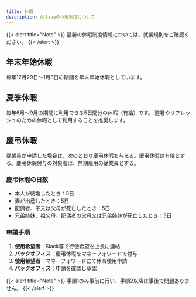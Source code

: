 ```yaml
---
title: 休暇
description: Altiveの休暇制度について
---
```


{{< alert title="Note" >}}
最新の休暇制度情報については、就業規則をご確認ください。
{{< /alert >}}

## 年末年始休暇

毎年12月29日〜1月3日の期間を年末年始休暇としています。

## 夏季休暇

毎年6月〜9月の期間に利用できる5日間分の休暇（有給）です。
避暑やリフレッシュのための休暇として利用することを推奨します。

## 慶弔休暇

従業員が申請した場合は、次のとおり慶弔休暇を与える。慶弔休暇は有給とする。慶弔休暇付与の対象者は、無期雇用の従業員とする。

### 慶弔休暇の日数

- 本人が結婚したとき：5日
- 妻が出産したとき：5日
- 配偶者、子又は父母が死亡したとき：5日
- 兄弟姉妹、祖父母、配偶者の父母又は兄弟姉妹が死亡したとき：3日

### 申請手順

1. **使用希望者**：Slack等で行使希望を上長に連絡
2. **バックオフィス**：慶弔休暇をマネーフォワードで付与
3. **使用希望者**：マネーフォワードにて休暇使用申請
4. **バックオフィス**：申請を確認し承認

{{< alert title="Note" >}}
手順1のみ事前に行い、手順2以降は事後で問題ありません。
{{< /alert >}}
